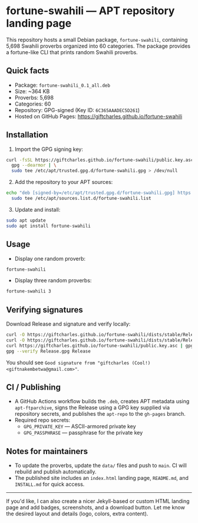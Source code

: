 # fortune-swahili — APT repository landing page

This repository hosts a small Debian package, `fortune-swahili`, containing 5,698 Swahili proverbs organized into 60 categories. The package provides a fortune-like CLI that prints random Swahili proverbs.

## Quick facts

- Package: `fortune-swahili_0.1_all.deb`
- Size: ~364 KB
- Proverbs: 5,698
- Categories: 60
- Repository: GPG-signed (Key ID: `6C365AAADEC5D261`)
- Hosted on GitHub Pages: https://giftcharles.github.io/fortune-swahili

## Installation

1. Import the GPG signing key:

```bash
curl -fsSL https://giftcharles.github.io/fortune-swahili/public.key.asc | \
  gpg --dearmor | \
  sudo tee /etc/apt/trusted.gpg.d/fortune-swahili.gpg > /dev/null
```

2. Add the repository to your APT sources:

```bash
echo "deb [signed-by=/etc/apt/trusted.gpg.d/fortune-swahili.gpg] https://giftcharles.github.io/fortune-swahili stable main" | \
  sudo tee /etc/apt/sources.list.d/fortune-swahili.list
```

3. Update and install:

```bash
sudo apt update
sudo apt install fortune-swahili
```

## Usage

- Display one random proverb:

```bash
fortune-swahili
```

- Display three random proverbs:

```bash
fortune-swahili 3
```

## Verifying signatures

Download Release and signature and verify locally:

```bash
curl -O https://giftcharles.github.io/fortune-swahili/dists/stable/Release
curl -O https://giftcharles.github.io/fortune-swahili/dists/stable/Release.gpg
curl https://giftcharles.github.io/fortune-swahili/public.key.asc | gpg --import
gpg --verify Release.gpg Release
```

You should see `Good signature from "giftcharles (Cool!) <giftnakembetwa@gmail.com>"`.

## CI / Publishing

- A GitHub Actions workflow builds the `.deb`, creates APT metadata using `apt-ftparchive`, signs the Release using a GPG key supplied via repository secrets, and publishes the `apt-repo` to the `gh-pages` branch.
- Required repo secrets:
  - `GPG_PRIVATE_KEY` — ASCII-armored private key
  - `GPG_PASSPHRASE` — passphrase for the private key

## Notes for maintainers

- To update the proverbs, update the `data/` files and push to `main`. CI will rebuild and publish automatically.
- The published site includes an `index.html` landing page, `README.md`, and `INSTALL.md` for quick access.

---

If you'd like, I can also create a nicer Jekyll-based or custom HTML landing page and add badges, screenshots, and a download button. Let me know the desired layout and details (logo, colors, extra content).